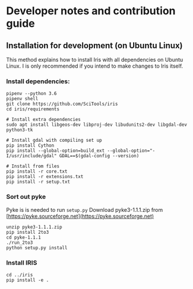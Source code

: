 # Developer notes and contribution guide


## Installation for development (on Ubuntu Linux)

This method explains how to install Iris with all dependencies on Ubuntu Linux.
I is only recommended if you intend to make changes to Iris itself.

### Install dependencies:

```
pipenv --python 3.6
pipenv shell
git clone https://github.com/SciTools/iris
cd iris/requirements

# Install extra dependencies
sudo apt install libgeos-dev libproj-dev libudunits2-dev libgdal-dev python3-tk

# Install gdal with compiling set up
pip install Cython
pip install --global-option=build_ext --global-option="-I/usr/include/gdal" GDAL==$(gdal-config --version)

# Install from files
pip install -r core.txt
pip install -r extensions.txt
pip install -r setup.txt
```

### Sort out pyke

Pyke is is needed to run `setup.py`
Download pyke3-1.1.1.zip from [https://pyke.sourceforge.net](https://pyke.sourceforge.net)

```
unzip pyke3-1.1.1.zip
pip install 2to3
cd pyke-1.1.1
./run_2to3
python setup.py install
```

### Install IRIS

```
cd ../iris
pip install -e .
```

